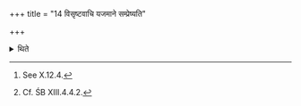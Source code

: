 +++
title = "14 विसृष्टवाचि यजमाने सम्प्रेष्यति"

+++

<details><summary>थिते</summary>

14. After the sacrificer has released his speach[^1] he orders: “O lute-players, Do you sing about this sacrificer along with the gods.[^2]   

[^1]: See X.12.4.  

[^2]: Cf. ŚB XIII.4.4.2. 
</details>
